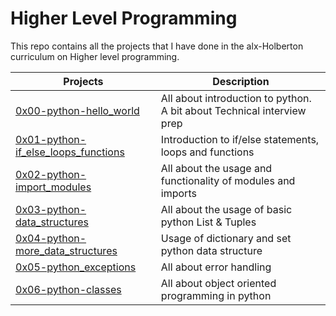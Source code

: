 # Higher Level Programming
This repo contains all the projects that I have done in the alx-Holberton curriculum on Higher level programming.

| Projects | Description |
| -------- | ----------- | 
| [0x00-python-hello_world](0x00-python-hello_world) | All about introduction to python. A bit about Technical interview prep | 
| [0x01-python-if_else_loops_functions](0x01-python-if_else_loops_functions) | Introduction to if/else statements, loops and functions | 
| [0x02-python-import_modules](0x02-python-import_modules) | All about the usage and functionality of modules and imports |
| [0x03-python-data_structures](0x03-python-data_structures) | All about the usage of basic python List & Tuples  |
| [0x04-python-more_data_structures](0x04-python-more_data_structures) | Usage of dictionary and set python data structure |
| [0x05-python_exceptions](0x05-python_exceptions) | All about error handling |
| [0x06-python-classes](0x06-python-classes) | All about object oriented programming in python |

